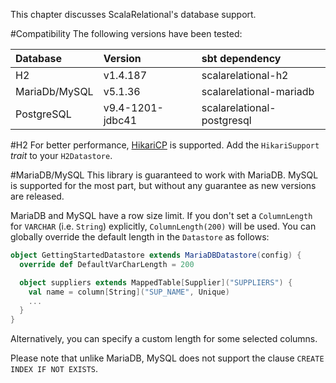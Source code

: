 This chapter discusses ScalaRelational's database support.

#Compatibility
The following versions have been tested:

| Database            | Version          | sbt dependency             |
| :------------------ | :--------------- | :------------------------- |
| H2                  | v1.4.187         | scalarelational-h2         |
| MariaDb/MySQL       | v5.1.36          | scalarelational-mariadb    |
| PostgreSQL          | v9.4-1201-jdbc41 | scalarelational-postgresql |

#H2
For better performance, [HikariCP](http://brettwooldridge.github.io/HikariCP/) is supported. Add the `HikariSupport` *trait* to your `H2Datastore`.

#MariaDB/MySQL
This library is guaranteed to work with MariaDB. MySQL is supported for the most part, but without any guarantee as new versions are released.

MariaDB and MySQL have a row size limit. If you don't set a `ColumnLength` for `VARCHAR` (i.e. `String`) explicitly, `ColumnLength(200)` will be used. You can globally override the default length in the `Datastore` as follows:

```scala
object GettingStartedDatastore extends MariaDBDatastore(config) {
  override def DefaultVarCharLength = 200

  object suppliers extends MappedTable[Supplier]("SUPPLIERS") {
    val name = column[String]("SUP_NAME", Unique)
    ...
  }
}
```

Alternatively, you can specify a custom length for some selected columns.

Please note that unlike MariaDB, MySQL does not support the clause `CREATE INDEX IF NOT EXISTS`.